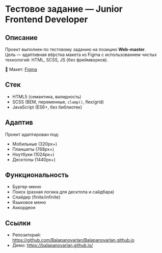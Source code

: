 # Тестовое задание — Junior Frontend Developer

## Описание

Проект выполнен по тестовому заданию на позицию **Web-master**.  
Цель — адаптивная вёрстка макета из Figma с использованием чистых технологий: HTML, SCSS, JS (без фреймворков).

 🔗 Макет: [Figma](https://www.figma.com/design/3t4eUH6Y0zrMdKVc7T9NBc/Untitled)



## Стек

- HTML5 (семантика, валидность)
- SCSS (BEM, переменные, `clamp()`, flex/grid)
- JavaScript (ES6+, без библиотек)


## Адаптив

Проект адаптирован под:
- Мобильные (320px+)
- Планшеты (768px+)
- Ноутбуки (1024px+)
- Десктопы (1440px+)


## Функциональность

- Бургер-меню
- Поиск (разная логика для десктопа и сайдбара)
- Слайдер (finite/infinite)
- Языковое меню
- Аккордеон

## Ссылки

- Репозиторий: https://github.com/Balapanovarlan/Balapanovarlan.github.io
- Демо: https://balapanovarlan.github.io/
